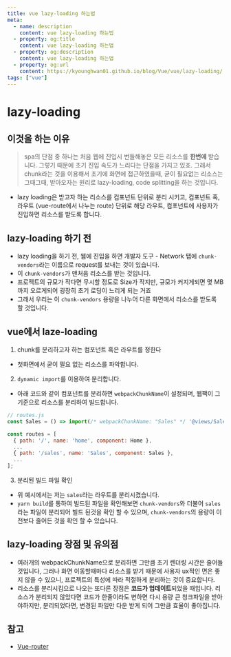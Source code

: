 ```yaml
---
title: vue lazy-loading 하는법
meta:
  - name: description
    content: vue lazy-loading 하는법
  - property: og:title
    content: vue lazy-loading 하는법
  - property: og:description
    content: vue lazy-loading 하는법
  - property: og:url
    content: https://kyounghwan01.github.io/blog/Vue/vue/lazy-loading/
tags: ["vue"]
---
```


# lazy-loading

## 이것을 하는 이유

> spa의 단점 중 하나는 처음 웹에 진입시 번들해놓은 모든 리소스를 **한번에** 받습니다. 그렇기 때문에 초기 진입 속도가 느리다는 단점을 가지고 있죠.
> 그래서 chunk라는 것을 이용해서 초기에 화면에 접근하였을때, 굳이 필요없는 리소스는 그때그때, 받아오자는 원리로 lazy-loading, code splitting을 하는 것입니다.

- lazy loading은 받고자 하는 리소스를 컴포넌트 단위로 분리 시키고, 컴포넌트 혹, 라우트 (vue-route에서 나누는 route) 단위로 해당 라우트, 컴포넌트에 사용자가 진입하면 리소스를 받도록 합니다.

## lazy-loading 하기 전

- lazy loading을 하기 전, 웹에 진입을 하면 개발자 도구 - Network 탭에 `chunk-vendors`라는 이름으로 request를 보내는 것이 있습니다.
- 이 `chunk-vendors`가 맨처음 리소스를 받는 것입니다.
- 프로젝트의 규모가 작다면 무시할 정도로 Size가 작지만, 규모가 커지게되면 몇 MB까지 오르게되어 굉장히 초기 로딩이 느리게 되는 거죠
- 그래서 우리는 이 `chunk-vendors` 용량을 나누어 다른 화면에서 리소스를 받도록 할 것입니다.

## vue에서 laze-loading

1. chunk를 분리하고자 하는 컴포넌트 혹은 라우트를 정한다

- 첫화면에서 굳이 필요 없는 리소스를 파악합니다.

2. `dynamic import`를 이용하여 분리합니다.

- 아래 코드와 같이 컴포넌트를 분리하면 `webpackChunkName`이 설정되며, 웹팩이 그 기준으로 리소스를 분리하여 빌드합니다.

```js
// routes.js
const Sales = () => import(/* webpackChunkName: "Sales" */ '@views/Sales');

const routes = [
  { path: '/', name: 'home', component: Home },
  ...
  { path: '/sales', name: 'Sales', component: Sales },
  ...
];
```

3. 분리된 빌드 파일 확인

- 위 예시에서는 저는 `sales`라는 라우트를 분리시켰습니다.
- `yarn build`를 통하여 빌드된 파일을 확인해보면
  `chunk-vendors`와 더불어 `sales`라는 파일이 분리되어 빌드 된것을 확인 할 수 있으며, `chunk-vendors`의 용량이 이전보다 줄어든 것을 확인 할 수 있습니다.

## lazy-loading 장점 및 유의점

- 여러개의 webpackChunkName으로 분리하면 그만큼 초기 렌더링 시간은 줄어들 것입니다, 그러나 화면 이동할때마다 리소스를 받기 때문에 사용자 ux적인 면은 좋지 않을 수 있으니, 프로젝트의 특성에 따라 적절하게 분리하는 것이 중요합니다.
- 리소스를 분리시킴으로 나오는 또다른 장점은 **코드가 업데이트**되었을 때입니다.
  리소스가 분리되지 않았다면 코드가 한줄이라도 변하면 다시 용량 큰 청크파일을 받아야하지만, 분리되었다면, 변경된 파일만 다운 받게 되어 그만큼 효율이 좋아집니다.

## 참고

- [Vue-router](https://router.vuejs.org/guide/advanced/lazy-loading.html)

<TagLinks />

<Disqus />
